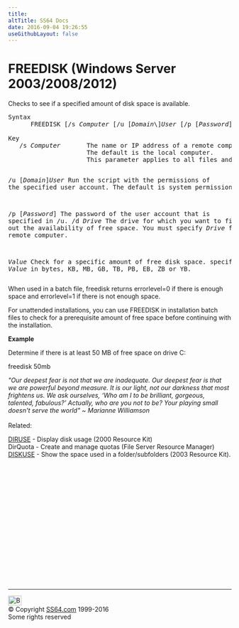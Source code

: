 ```yaml
---
title:
altTitle: SS64 Docs
date: 2016-09-04 19:26:55
useGithubLayout: false
---
```

<!-- #BeginLibraryItem "/Library/head_nt.lbi" --><!-- #EndLibraryItem --><h1>FREEDISK (Windows Server 2003/2008/2012)</h1> 
<p>Checks to see if a specified amount of disk space is available.</p>
<pre>Syntax
      FREEDISK [/s <i>Computer</i> [/u [<i>Domain</i>\]<i>User</i> [/p [<i>Password</i>]]]] [/d <i>Drive</i>] [<i>Value</i>]<br>
Key
   /s <i>Computer</i>       The name or IP address of a remote computer (do not use backslashes).
                     The default is the local computer.
                     This parameter applies to all files and folders specified in the command.

   /u [<i>Domain</i>\]<i>User</i>  Run the script with the permissions of the specified user account.
                     The default is system permissions.

   /p [<i>Password</i>]     The password of the user account that is specified in /u.
   /d <i>Drive</i>          The drive for which you want to find out the availability of free space.
                     You must specify <i>Drive</i> for a remote computer.

   <i>Value</i>             Check for a specific amount of free disk space.
                     specify <i>Value</i> in bytes, KB, MB, GB, TB, PB, EB, ZB or YB.</pre>
<p> When  used in a batch file,  freedisk  returns <span class="code">errorlevel=0</span> if there is enough space and  <span class="code">errorlevel=</span><span class="code">1</span> if there is not enough space.</p>
<p>For unattended installations, you can use FREEDISK in installation batch files to check for a prerequisite amount of free space before continuing with the installation. </p>
<p><b>Example</b></p>
<p>Determine if there is at least 50 MB of free space on drive C:</p>
<p class="code">freedisk 50mb <br>
</p>
<p><i class="quote">"Our deepest fear is not that we are inadequate. Our deepest fear is that we are powerful beyond measure. It is our light, not our darkness that most frightens us. We ask ourselves, ‘Who am I to be brilliant, gorgeous, talented, fabulous?’ Actually, who are you not to be? Your playing small doesn't serve the world" ~ Marianne Williamson</i> <br>
<br>
Related:</p>
<p><a href="diruse.html">DIRUSE</a> - Display disk usage (2000 Resource Kit)<br>
DirQuota - Create and manage quotas
(File Server Resource Manager)<br>
<a href="diskuse.html">DISKUSE</a> - Show the space used in a folder/subfolders (2003 Resource Kit).<br>
<br>
</p><!-- #BeginLibraryItem "/Library/foot_nt.lbi" --><p>
<!-- windows300 -->
<ins class="adsbygoogle" style="display:inline-block;width:300px;height:250px" data-ad-client="ca-pub-6140977852749469" data-ad-slot="7649547908"></ins>
<script>
(adsbygoogle = window.adsbygoogle || []).push({});
</script></p>
<hr>
<div id="bl" class="footer"><a href="freedisk.html#"><img src="../images/top.png" width="30" height="22" alt="Back to the Top"></a></div>
<div id="br" class="footer, tagline">© Copyright <a href="http://ss64.com/">SS64.com</a> 1999-2016<br>
Some rights reserved</div><!-- #EndLibraryItem -->
